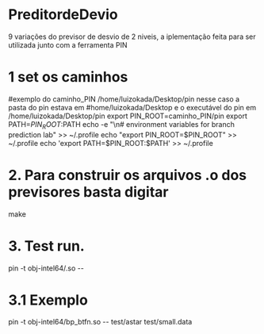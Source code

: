 # PreditordeDevio
9 variações do previsor de desvio de 2 niveis, a iplementação feita para ser utilizada junto com a ferramenta PIN
# 1 set os caminhos
#exemplo do caminho_PIN  /home/luizokada/Desktop/pin nesse caso a pasta do pin estava em
#home/luizokada/Desktop e o executável do pin em /home/luizokada/Desktop/pin 
export PIN_ROOT=caminho_PIN/pin
export PATH=$PIN_ROOT:$PATH
echo -e "\n# environment variables for branch prediction lab" >> ~/.profile
echo "export PIN_ROOT=$PIN_ROOT"   >> ~/.profile
echo 'export PATH=$PIN_ROOT:$PATH' >> ~/.profile

# 2. Para construir os arquivos .o dos previsores basta digitar
make 
# 3. Test run.
pin -t obj-intel64/<bp>.so -- <program>
# 3.1 Exemplo
pin -t obj-intel64/bp_btfn.so -- test/astar test/small.data

